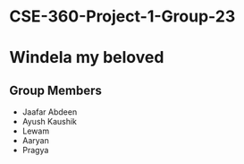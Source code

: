 # CSE-360-Project-1-Group-23
# Windela my beloved
## Group Members
- Jaafar Abdeen
- Ayush Kaushik
- Lewam
- Aaryan
- Pragya
